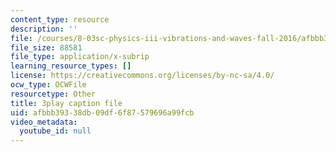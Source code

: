 ```yaml
---
content_type: resource
description: ''
file: /courses/8-03sc-physics-iii-vibrations-and-waves-fall-2016/afbbb39338db09df6f87579696a99fcb_VkbtIDSHfSc.srt
file_size: 88581
file_type: application/x-subrip
learning_resource_types: []
license: https://creativecommons.org/licenses/by-nc-sa/4.0/
ocw_type: OCWFile
resourcetype: Other
title: 3play caption file
uid: afbbb393-38db-09df-6f87-579696a99fcb
video_metadata:
  youtube_id: null
---
```

